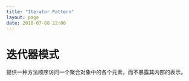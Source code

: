 ```yaml
---
title: "Iterator Pattern"
layout: page
date: 2018-07-08 22:00
---
```


# 迭代器模式

提供一种方法顺序访问一个聚合对象中的各个元素，而不暴露其内部的表示。